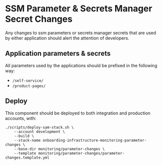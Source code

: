 # SSM Parameter & Secrets Manager Secret Changes

Any changes to ssm parameters or secrets manager secrets that are used by either application should alert the attention of developers.

## Application parameters & secrets

All parameters used by the applications should be prefixed in the following way:

- `/self-service/`
- `/product-pages/`


## Deploy

This component should be deployed to both integration and production accounts, with:

```
./scripts/deploy-sam-stack.sh \
    --account development \
    --build \
    --stack-name onboarding-infrastructure-monitoring-parameter-changes \
    --base-dir monitoring/parameter-changes \
    --template monitoring/parameter-changes/parameter-changes.template.yml
```
